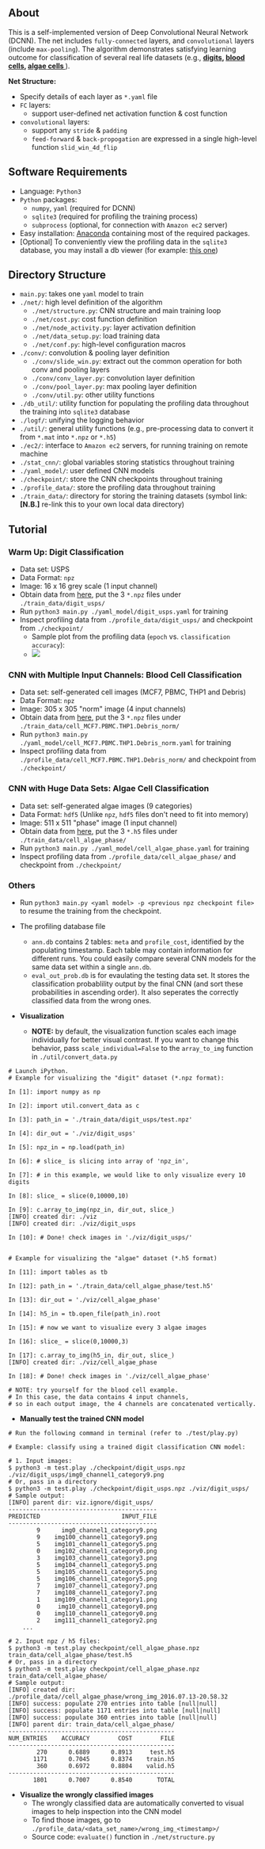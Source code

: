 ## About

This is a self-implemented version of Deep Convolutional Neural Network (DCNN). The net includes `fully-connected` layers, and `convolutional` layers (include `max-pooling`). The algorithm demonstrates satisfying learning outcome for classification of several real life datasets (e.g., **[digits](#digit_usps), [blood cells](#blood_cells), [algae cells ](#algae_cells)**).

**Net Structure:**

- Specify details of each layer as `*.yaml` file
- `FC` layers:
  - support user-defined net activation function & cost function
- `convolutional` layers:
  - support any `stride` & `padding`
  - `feed-forward` & `back-propogation` are expressed in a single high-level function `slid_win_4d_flip`


## Software Requirements
- Language: `Python3`
- `Python` packages: 
  - `numpy`, `yaml` (required for DCNN)
  - `sqlite3` (required for profiling the training process)
  - `subprocess` (optional, for connection with `Amazon ec2` server)
- Easy installation: [Anaconda](https://www.continuum.io/downloads) containing most of the required packages.
- [Optional] To conveniently view the profiling data in the `sqlite3` database, you may install a db viewer (for example: [this one](http://sqlitebrowser.org))


## Directory Structure

- `main.py`: takes one `yaml` model to train 
- `./net/`: high level definition of the algorithm
	- `./net/structure.py`: CNN structure and main training loop
	- `./net/cost.py`: cost function definition
	- `./net/node_activity.py`: layer activation definition
	- `./net/data_setup.py`: load training data
	- `./net/conf.py`: high-level configuration macros
- `./conv/`: convolution & pooling layer definition
	- `./conv/slide_win.py`: extract out the common operation for both conv and pooling layers
	- `./conv/conv_layer.py`: convolution layer definition
	- `./conv/pool_layer.py`: max pooling layer definition
	- `./conv/util.py`: other utility functions
- `./db_util/`: utility function for populating the profiling data throughout the training into `sqlite3` database
- `./logf/`: unifying the logging behavior
- `./util/`: general utility functions (e.g., pre-processing data to convert it from `*.mat` into `*.npz` or `*.h5`)
- `./ec2/`: interface to `Amazon ec2` servers, for running training on remote machine
- `./stat_cnn/`: global variables storing statistics throughout training
- `./yaml_model/`: user defined CNN models
- `./checkpoint/`: store the CNN checkpoints throughout training
- `./profile_data/`: store the profiling data throughout training
- `./train_data/`: directory for storing the training datasets (symbol link: **[N.B.]** re-link this to your own local data directory)

## Tutorial

### Warm Up: Digit Classification <a name="digit_usps"></a>

- Data set: USPS
- Data Format: `npz`
- Image: 16 x 16 grey scale (1 input channel)
- Obtain data from [here](https://drive.google.com/open?id=0B3_QnE0SWYqPQktPNVFKajJLblk), put the 3 `*.npz` files under `./train_data/digit_usps/`
- Run `python3 main.py ./yaml_model/digit_usps.yaml` for training
- Inspect profiling data from `./profile_data/digit_usps/` and checkpoint from `./checkpoint/`
	- Sample plot from the profiling data (`epoch` vs. `classification accuracy`):
	- ![](./sample_plot.png)

### CNN with Multiple Input Channels: Blood Cell Classification <a name="blood_cells"></a>

- Data set: self-generated cell images (MCF7, PBMC, THP1 and Debris)
- Data Format: `npz`
- Image: 305 x 305 "norm" image (4 input channels)
- Obtain data from [here](https://drive.google.com/open?id=0B3_QnE0SWYqPUGVkempZa0FCSVk), put the 3 `*.npz` files under `./train_data/cell_MCF7.PBMC.THP1.Debris_norm/`
- Run `python3 main.py ./yaml_model/cell_MCF7.PBMC.THP1.Debris_norm.yaml` for training
- Inspect profiling data from `./profile_data/cell_MCF7.PBMC.THP1.Debris_norm/` and checkpoint from `./checkpoint/`


### CNN with Huge Data Sets: Algae Cell Classification <a name="algae_cells"></a>

- Data set: self-generated algae images (9 categories)
- Data Format: `hdf5` (Unlike `npz`, `hdf5` files don't need to fit into memory)
- Image: 511 x 511 "phase" image (1 input channel)
- Obtain data from [here](https://drive.google.com/open?id=0B3_QnE0SWYqPYU1ra3JHQ1Jfbjg), put the 3 `*.h5` files under `./train_data/cell_algae_phase/`
- Run `python3 main.py ./yaml_model/cell_algae_phase.yaml` for training
- Inspect profiling data from `./profile_data/cell_algae_phase/` and checkpoint from `./checkpoint/`

### Others
- Run `python3 main.py <yaml model> -p <previous npz checkpoint file>` to resume the training from the checkpoint.
- The profiling database file
	- `ann.db` contains 2 tables: `meta` and `profile_cost`, identified by the populating timestamp. Each table may contain information for different runs. You could easily compare several CNN models for the same data set within a single `ann.db`.
	- `eval_out_prob.db` is for evaulating the testing data set. It stores the classification probablility output by the final CNN (and sort these probabilities in ascending order). It also seperates the correctly classified data from the wrong ones. 

- **Visualization**
	- **NOTE:** by default, the visualization function scales each image individually for better visual contrast. If you want to change this behavior, pass `scale_individual=False` to the `array_to_img` function in `./util/convert_data.py`

```
# Launch iPython.
# Example for visualizing the "digit" dataset (*.npz format):

In [1]: import numpy as np

In [2]: import util.convert_data as c

In [3]: path_in = './train_data/digit_usps/test.npz'

In [4]: dir_out = './viz/digit_usps'

In [5]: npz_in = np.load(path_in)

In [6]: # slice_ is slicing into array of 'npz_in', 

In [7]: # in this example, we would like to only visualize every 10 digits

In [8]: slice_ = slice(0,10000,10)

In [9]: c.array_to_img(npz_in, dir_out, slice_)
[INFO] created dir: ./viz
[INFO] created dir: ./viz/digit_usps

In [10]: # Done! check images in './viz/digit_usps/'


# Example for visualizing the "algae" dataset (*.h5 format)

In [11]: import tables as tb

In [12]: path_in = './train_data/cell_algae_phase/test.h5'

In [13]: dir_out = './viz/cell_algae_phase'

In [14]: h5_in = tb.open_file(path_in).root

In [15]: # now we want to visualize every 3 algae images

In [16]: slice_ = slice(0,10000,3)

In [17]: c.array_to_img(h5_in, dir_out, slice_)
[INFO] created dir: ./viz/cell_algae_phase

In [18]: # Done! check images in './viz/cell_algae_phase'

# NOTE: try yourself for the blood cell example. 
# In this case, the data contains 4 input channels, 
# so in each output image, the 4 channels are concatenated vertically. 
```

- **Manually test the trained CNN model**

```
# Run the following command in terminal (refer to ./test/play.py)

# Example: classify using a trained digit classification CNN model:

# 1. Input images:
$ python3 -m test.play ./checkpoint/digit_usps.npz ./viz/digit_usps/img0_channel1_category9.png
# Or, pass in a directory
$ python3 -m test.play ./checkpoint/digit_usps.npz ./viz/digit_usps/
# Sample output:
[INFO] parent dir: viz.ignore/digit_usps/
------------------------------------------
PREDICTED                       INPUT_FILE
------------------------------------------
        9      img0_channel1_category9.png
        9    img100_channel1_category9.png
        5    img101_channel1_category5.png
        0    img102_channel1_category0.png
        3    img103_channel1_category3.png
        5    img104_channel1_category5.png
        5    img105_channel1_category5.png
        5    img106_channel1_category5.png
        7    img107_channel1_category7.png
        7    img108_channel1_category7.png
        1    img109_channel1_category1.png
        0     img10_channel1_category0.png
        0    img110_channel1_category0.png
        2    img111_channel1_category2.png
    ...

# 2. Input npz / h5 files:
$ python3 -m test.play checkpoint/cell_algae_phase.npz train_data/cell_algae_phase/test.h5
# Or, pass in a directory
$ python3 -m test.play checkpoint/cell_algae_phase.npz train_data/cell_algae_phase/
# Sample output:
[INFO] created dir: ./profile_data//cell_algae_phase/wrong_img_2016.07.13-20.58.32
[INFO] success: populate 270 entries into table [null|null]
[INFO] success: populate 1171 entries into table [null|null]
[INFO] success: populate 360 entries into table [null|null]
[INFO] parent dir: train_data/cell_algae_phase/
-----------------------------------------------
NUM_ENTRIES    ACCURACY        COST        FILE
-----------------------------------------------
        270      0.6889      0.8913     test.h5
       1171      0.7045      0.8374    train.h5
        360      0.6972      0.8804    valid.h5
-----------------------------------------------
       1801      0.7007      0.8540       TOTAL
```

- **Visualize the wrongly classified images**
	- The wrongly classified data are automatically converted to visual images to help inspection into the CNN model
	- To find those images, go to `./profile_data/<data_set_name>/wrong_img_<timestamp>/`
	- Source code: `evaluate()` function in `./net/structure.py`